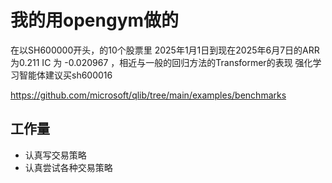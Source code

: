 # 我的用opengym做的
在以SH600000开头，的10个股票里
2025年1月1日到现在2025年6月7日的ARR为0.211
IC 为 -0.020967 ，相近与一般的回归方法的Transformer的表现
强化学习智能体建议买sh600016

https://github.com/microsoft/qlib/tree/main/examples/benchmarks




## 工作量
- 认真写交易策略
- 认真尝试各种交易策略
